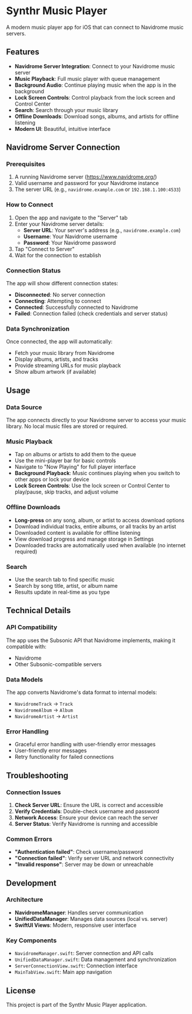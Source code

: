 # Synthr Music Player

A modern music player app for iOS that can connect to Navidrome music servers.

## Features

- **Navidrome Server Integration**: Connect to your Navidrome music server
- **Music Playback**: Full music player with queue management
- **Background Audio**: Continue playing music when the app is in the background
- **Lock Screen Controls**: Control playback from the lock screen and Control Center
- **Search**: Search through your music library
- **Offline Downloads**: Download songs, albums, and artists for offline listening
- **Modern UI**: Beautiful, intuitive interface

## Navidrome Server Connection

### Prerequisites

1. A running Navidrome server (https://www.navidrome.org/)
2. Valid username and password for your Navidrome instance
3. The server URL (e.g., `navidrome.example.com` or `192.168.1.100:4533`)

### How to Connect

1. Open the app and navigate to the "Server" tab
2. Enter your Navidrome server details:
   - **Server URL**: Your server's address (e.g., `navidrome.example.com`)
   - **Username**: Your Navidrome username
   - **Password**: Your Navidrome password
3. Tap "Connect to Server"
4. Wait for the connection to establish

### Connection Status

The app will show different connection states:
- **Disconnected**: No server connection
- **Connecting**: Attempting to connect
- **Connected**: Successfully connected to Navidrome
- **Failed**: Connection failed (check credentials and server status)

### Data Synchronization

Once connected, the app will automatically:
- Fetch your music library from Navidrome
- Display albums, artists, and tracks
- Provide streaming URLs for music playback
- Show album artwork (if available)

## Usage

### Data Source

The app connects directly to your Navidrome server to access your music library. No local music files are stored or required.

### Music Playback

- Tap on albums or artists to add them to the queue
- Use the mini-player bar for basic controls
- Navigate to "Now Playing" for full player interface
- **Background Playback**: Music continues playing when you switch to other apps or lock your device
- **Lock Screen Controls**: Use the lock screen or Control Center to play/pause, skip tracks, and adjust volume

### Offline Downloads

- **Long-press** on any song, album, or artist to access download options
- Download individual tracks, entire albums, or all tracks by an artist
- Downloaded content is available for offline listening
- View download progress and manage storage in Settings
- Downloaded tracks are automatically used when available (no internet required)

### Search

- Use the search tab to find specific music
- Search by song title, artist, or album name
- Results update in real-time as you type

## Technical Details

### API Compatibility

The app uses the Subsonic API that Navidrome implements, making it compatible with:
- Navidrome
- Other Subsonic-compatible servers

### Data Models

The app converts Navidrome's data format to internal models:
- `NavidromeTrack` → `Track`
- `NavidromeAlbum` → `Album`
- `NavidromeArtist` → `Artist`

### Error Handling

- Graceful error handling with user-friendly error messages
- User-friendly error messages
- Retry functionality for failed connections

## Troubleshooting

### Connection Issues

1. **Check Server URL**: Ensure the URL is correct and accessible
2. **Verify Credentials**: Double-check username and password
3. **Network Access**: Ensure your device can reach the server
4. **Server Status**: Verify Navidrome is running and accessible

### Common Errors

- **"Authentication failed"**: Check username/password
- **"Connection failed"**: Verify server URL and network connectivity
- **"Invalid response"**: Server may be down or unreachable

## Development

### Architecture

- **NavidromeManager**: Handles server communication
- **UnifiedDataManager**: Manages data sources (local vs. server)
- **SwiftUI Views**: Modern, responsive user interface

### Key Components

- `NavidromeManager.swift`: Server connection and API calls
- `UnifiedDataManager.swift`: Data management and synchronization
- `ServerConnectionView.swift`: Connection interface
- `MainTabView.swift`: Main app navigation

## License

This project is part of the Synthr Music Player application.
